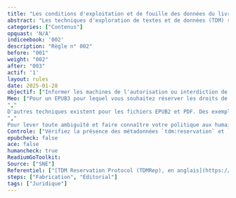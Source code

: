 ```yaml
---
title: "Les conditions d'exploitation et de fouille des données du livre sont indiquées" 
abstract: "Les techniques d'exploration de textes et de données (TDM) sont  utilisées par des entités privées et publiques pour analyser de grandes quantités de données, y compris des contenus protégés par le droit d'auteur comme les livres numériques. L'utilisation de ces techniques peut être soumise à différentes conditions juridiques, et leur exploitation en masse nécessite de pouvoir identifier rapidement les oeuvres pour lesquelles les techniques de TDM ne sont pas autorisées par les ayants droits."
categories: ["Contenus"]
opquast: 'N/A'
indiceebook: '002'
description: "Règle n° 002"
before: "001"
weight: "002"
after: "003"
actif: '1'
layout: rules
date: 2025-01-28
objectif: ["Informer les machines de l'autorisation ou interdiction de l'exploitation des données du livre par des techniques de TDM"]
Meo: ["Pour un EPUB3 pour lequel vous souhaitez réserver les droits de TDM, ajouter au fichier OPF la métadonnée `tdm:reservation`. Si vous disposez d'une licence qui peut-être consultée, vous pouvez en donner l'adresse avec la métadonnée `tdm:policy`. 
","
D'autres techniques existent pour les fichiers EPUB2 et PDF. Des exemples de mise en oeuvre sont disponibles sur la recommandation [TDM Reservation Protocol (TDMRep), en anglais](https://www.w3.org/community/reports/tdmrep/CG-FINAL-tdmrep-20240510/)
","
Pour lever toute ambiguïté et faire connaître votre politique aux humains autant qu'aux machines, il est conseillé d'ajouter une mention écrite de votre politique en matière de TDM à la page de copyright"]
Controle: ["Vérifiez la présence des métadonnées `tdm:reservation` et `tdm:policy` ainsi que la mention sur la page de copyright."]
epubcheck: false
ace: false
humancheck: true
ReadiumGoToolkit: 
Source: ["SNE"]
Referentiel: ["[TDM Reservation Protocol (TDMRep), en anglais](https://www.w3.org/community/reports/tdmrep/CG-FINAL-tdmrep-20240510/)"]
steps: ["Fabrication", "Éditorial"]
tags: ["Juridique"]
---
```

